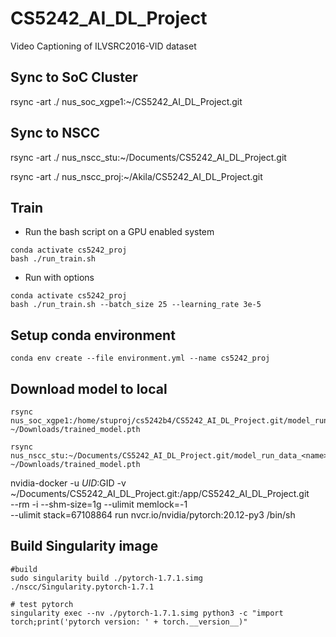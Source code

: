 # CS5242_AI_DL_Project
Video Captioning of ILVSRC2016-VID dataset

## Sync to SoC Cluster

rsync -art ./ nus_soc_xgpe1:~/CS5242_AI_DL_Project.git

## Sync to NSCC

rsync -art ./ nus_nscc_stu:~/Documents/CS5242_AI_DL_Project.git

rsync -art ./ nus_nscc_proj:~/Akila/CS5242_AI_DL_Project.git

## Train

- Run the bash script on a GPU enabled system

```
conda activate cs5242_proj
bash ./run_train.sh
```

- Run with options

```
conda activate cs5242_proj
bash ./run_train.sh --batch_size 25 --learning_rate 3e-5
```

## Setup conda environment

```
conda env create --file environment.yml --name cs5242_proj
```

## Download model to local

```
rsync nus_soc_xgpe1:/home/stuproj/cs5242b4/CS5242_AI_DL_Project.git/model_run_data_<name>/model_<index>.pth  ~/Downloads/trained_model.pth

rsync nus_nscc_stu:~/Documents/CS5242_AI_DL_Project.git/model_run_data_<name>/model_<index>.pth  ~/Downloads/trained_model.pth
```

nvidia-docker -u $UID:$GID -v ~/Documents/CS5242_AI_DL_Project.git:/app/CS5242_AI_DL_Project.git \
    --rm -i --shm-size=1g --ulimit memlock=-1 \
    --ulimit stack=67108864 run nvcr.io/nvidia/pytorch:20.12-py3 /bin/sh


## Build Singularity image

```
#build
sudo singularity build ./pytorch-1.7.1.simg ./nscc/Singularity.pytorch-1.7.1

# test pytorch
singularity exec --nv ./pytorch-1.7.1.simg python3 -c "import torch;print('pytorch version: ' + torch.__version__)"
```